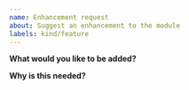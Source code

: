 ```yaml
---
name: Enhancement request
about: Suggest an enhancement to the module
labels: kind/feature
---
```


<!--
Please only use this template for submitting enhancement requests
-->

**What would you like to be added?**

**Why is this needed?**
